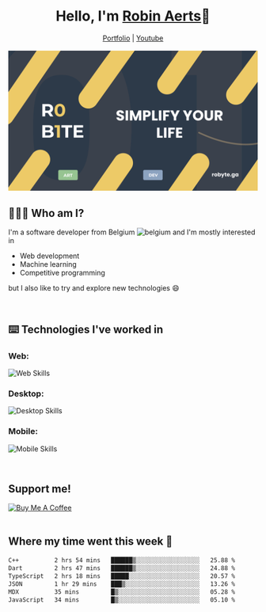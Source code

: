 <h1 align="center">Hello, I'm <a href="https://robyte.ga" target="_blank">Robin Aerts</a>🙌</h1>

<div align="center">
  <a target="_blank" href="https://robyte.ga">Portfolio</a>
  |
  <a target="_blank" href="https://www.youtube.com/channel/UCo98-m_pFHFvA_0AjzqhZeA">Youtube</a>
</div>
<br/>

<div align="center">
<img src="https://github.com/robinaerts/robinaerts/blob/main/assets/banner.png?raw=true"/>
</div>
  
## 🤷🏼‍♂️ Who am I?
I'm a software developer from Belgium ![belgium](https://github.com/yammadev/flag-icons/blob/master/png/BE.png) and I'm mostly interested in

- Web development
- Machine learning
- Competitive programming

 but I also like to try and explore new technologies :smile:
 
<br/>

## ⌨️ Technologies I've worked in
### Web:

![Web Skills](https://skills.thijs.gg/icons?i=html,css,js,react,next,firebase,mongo,nodejs&theme=light)

### Desktop:

![Desktop Skills](https://skills.thijs.gg/icons?i=cpp,cs,python)

### Mobile:

![Mobile Skills](https://skills.thijs.gg/icons?i=dart,flutter)


<br/>

## Support me!

<a href="https://www.buymeacoffee.com/robinaerts" target="_blank"><img src="https://cdn.buymeacoffee.com/buttons/v2/default-yellow.png" alt="Buy Me A Coffee" style="height: 60px !important;width: 217px !important;" ></a>
<br/>
<br/>

## Where my time went this week 🦜

<!--START_SECTION:waka-->

```text
C++          2 hrs 54 mins   ██████▒░░░░░░░░░░░░░░░░░░   25.88 %
Dart         2 hrs 47 mins   ██████▒░░░░░░░░░░░░░░░░░░   24.88 %
TypeScript   2 hrs 18 mins   █████░░░░░░░░░░░░░░░░░░░░   20.57 %
JSON         1 hr 29 mins    ███▒░░░░░░░░░░░░░░░░░░░░░   13.26 %
MDX          35 mins         █▒░░░░░░░░░░░░░░░░░░░░░░░   05.28 %
JavaScript   34 mins         █▒░░░░░░░░░░░░░░░░░░░░░░░   05.10 %
```

<!--END_SECTION:waka-->
